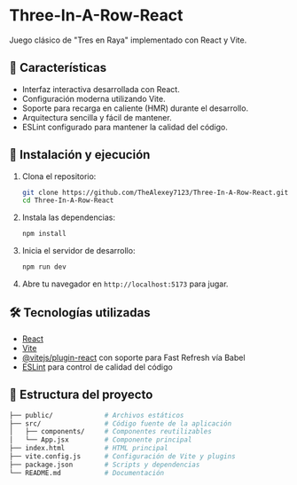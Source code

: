 # Three-In-A-Row-React

Juego clásico de "Tres en Raya" implementado con React y Vite.

## 🧩 Características

- Interfaz interactiva desarrollada con React.
- Configuración moderna utilizando Vite.
- Soporte para recarga en caliente (HMR) durante el desarrollo.
- Arquitectura sencilla y fácil de mantener.
- ESLint configurado para mantener la calidad del código.

## 🚀 Instalación y ejecución

1. Clona el repositorio:

   ```bash
   git clone https://github.com/TheAlexey7123/Three-In-A-Row-React.git
   cd Three-In-A-Row-React
   ```

2. Instala las dependencias:

   ```bash
   npm install
   ```

3. Inicia el servidor de desarrollo:

   ```bash
   npm run dev
   ```

4. Abre tu navegador en `http://localhost:5173` para jugar.

## 🛠️ Tecnologías utilizadas

- [React](https://reactjs.org/)
- [Vite](https://vitejs.dev/)
- [@vitejs/plugin-react](https://github.com/vitejs/vite-plugin-react) con soporte para Fast Refresh vía Babel
- [ESLint](https://eslint.org/) para control de calidad del código

## 📁 Estructura del proyecto

```bash
├── public/             # Archivos estáticos
├── src/                # Código fuente de la aplicación
│   ├── components/     # Componentes reutilizables
│   └── App.jsx         # Componente principal
├── index.html          # HTML principal
├── vite.config.js      # Configuración de Vite y plugins
├── package.json        # Scripts y dependencias
└── README.md           # Documentación
```
